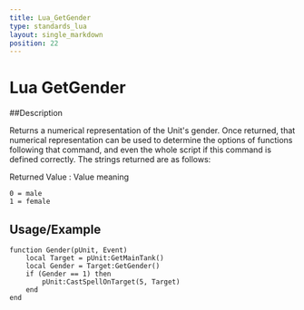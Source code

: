 ```yaml
---
title: Lua_GetGender
type: standards_lua
layout: single_markdown
position: 22
---
```


# Lua GetGender

##Description

Returns a numerical representation of the Unit's gender. Once returned, that numerical representation can be used to determine the options of functions following that command, and even the whole script if this command is defined correctly. The strings returned are as follows:

Returned Value : Value meaning

```
0 = male
1 = female
```

## Usage/Example

```
function Gender(pUnit, Event)
	local Target = pUnit:GetMainTank()
	local Gender = Target:GetGender()
	if (Gender == 1) then
		pUnit:CastSpellOnTarget(5, Target)
	end
end
```